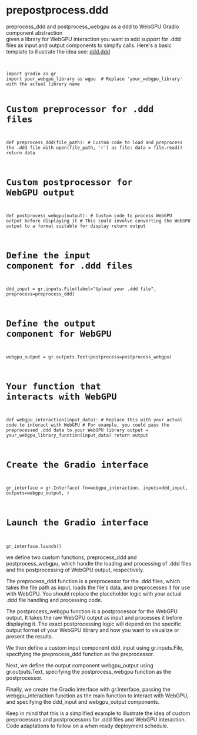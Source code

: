 # prepostprocess.ddd
preprocess_ddd and postprocess_webgpu as a ddd to WebGPU Gradio component abstraction<br />
given a library for WebGPU interaction you want to add support for .ddd files as input and output components to simplfy calls. Here's a basic template to illustrate the idea see: <a href="https://github.com/webmindml/prepostprocess.ddd/ddd.ddd">ddd.ddd</a><br /><br />

<code>
import gradio as gr
import your_webgpu_library as wgpu  # Replace 'your_webgpu_library' with the actual library name

# Custom preprocessor for .ddd files
def preprocess_ddd(file_path):
    # Custom code to load and preprocess the .ddd file
    with open(file_path, 'r') as file:
        data = file.read()
    return data

# Custom postprocessor for WebGPU output
def postprocess_webgpu(output):
    # Custom code to process WebGPU output before displaying it
    # This could involve converting the WebGPU output to a format suitable for display
    return output

# Define the input component for .ddd files
ddd_input = gr.inputs.File(label="Upload your .ddd file", preprocess=preprocess_ddd)

# Define the output component for WebGPU
webgpu_output = gr.outputs.Text(postprocess=postprocess_webgpu)

# Your function that interacts with WebGPU
def webgpu_interaction(input_data):
    # Replace this with your actual code to interact with WebGPU
    # For example, you could pass the preprocessed .ddd data to your WebGPU library
    output = your_webgpu_library_function(input_data)
    return output

# Create the Gradio interface
gr_interface = gr.Interface(
    fn=webgpu_interaction,
    inputs=ddd_input,
    outputs=webgpu_output,
)

# Launch the Gradio interface
gr_interface.launch()
</code>

we define two custom functions, preprocess_ddd and postprocess_webgpu, which handle the loading and processing of .ddd files and the postprocessing of WebGPU output, respectively.

The preprocess_ddd function is a preprocessor for the .ddd files, which takes the file path as input, loads the file's data, and preprocesses it for use with WebGPU. You should replace the placeholder logic with your actual .ddd file handling and processing code.

The postprocess_webgpu function is a postprocessor for the WebGPU output. It takes the raw WebGPU output as input and processes it before displaying it. The exact postprocessing logic will depend on the specific output format of your WebGPU library and how you want to visualize or present the results.

We then define a custom input component ddd_input using gr.inputs.File, specifying the preprocess_ddd function as the preprocessor.

Next, we define the output component webgpu_output using gr.outputs.Text, specifying the postprocess_webgpu function as the postprocessor.

Finally, we create the Gradio interface with gr.Interface, passing the webgpu_interaction function as the main function to interact with WebGPU, and specifying the ddd_input and webgpu_output components.

Keep in mind that this is a simplified example to illustrate the idea of custom preprocessors and postprocessors for .ddd files and WebGPU interaction. Code adaptations to follow on a when ready deployment schedule.
